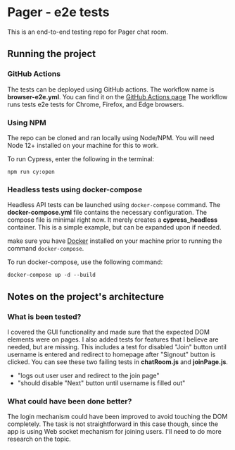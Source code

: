 # Pager - e2e tests

This is an end-to-end testing repo for Pager chat room.

## Running the project

### GitHub Actions

The tests can be deployed using GitHub actions. The workflow name is **browser-e2e.yml**.
You can find it on the [GitHub Actions page](https://github.com/zakirt/pager/actions?query=workflow%3A%22E2E+for+multiple+browsers%22)
The workflow runs tests e2e tests for Chrome, Firefox, and Edge browsers.

### Using NPM

The repo can be cloned and ran locally using Node/NPM.
You will need Node 12+ installed on your machine for this to work.

To run Cypress, enter the following in the terminal:
```
npm run cy:open
```

### Headless tests using docker-compose

Headless API tests can be launched using `docker-compose` command. The **docker-compose.yml** file
contains the necessary configuration. The compose file is minimal right now. It merely creates a **cypress_headless** container. This is a simple example, but can be expanded upon if needed.

make sure you have [Docker](https://www.docker.com/) installed on your machine prior to running the command `docker-compose`.

To run docker-compose, use the following command:
```
docker-compose up -d --build
```

## Notes on the project's architecture

### What is been tested?

I covered the GUI functionality and made sure that the expected DOM elements were on pages.
I also added tests for features that I believe are needed, but are missing.
This includes a test for disabled "Join" button until username is entered and redirect to homepage after "Signout" button is clicked. You can see these two failing tests in **chatRoom.js** and **joinPage.js**.
* "logs out user user and redirect to the join page"
* "should disable "Next" button until username is filled out"

### What could have been done better?

The login mechanism could have been improved to avoid touching the DOM completely.
The task is not straightforward in this case though, since the app is using Web socket mechanism for joining users.
I'll need to do more research on the topic.

